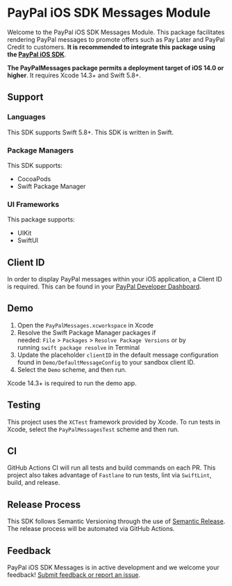 # PayPal iOS SDK Messages Module

Welcome to the PayPal iOS SDK Messages Module. This package facilitates rendering PayPal messages to promote offers such as Pay Later and PayPal Credit to customers. **It is recommended to integrate this package using the [PayPal iOS SDK](https://github.com/paypal/paypal-ios)**.

**The PayPalMessages package permits a deployment target of iOS 14.0 or higher**. It requires Xcode 14.3+ and Swift 5.8+.

## Support 

### Languages
This SDK supports Swift 5.8+. This SDK is written in Swift.

### Package Managers

This SDK supports:
- CocoaPods
- Swift Package Manager

### UI Frameworks

This package supports:
- UIKit
- SwiftUI

## Client ID

In order to display PayPal messages within your iOS application, a Client ID is required. This can be found in your [PayPal Developer Dashboard](https://developer.paypal.com/api/rest/#link-getstarted).

## Demo
1. Open the `PayPalMessages.xcworkspace` in Xcode
2. Resolve the Swift Package Manager packages if needed: `File` > `Packages` > `Resolve Package Versions` or by running `swift package resolve` in Terminal
3. Update the placeholder `clientID` in the default message configuration found in `Demo/DefaultMessageConfig` to your sandbox client ID.
4. Select the `Demo` scheme, and then run.

Xcode 14.3+ is required to run the demo app.

## Testing 

This project uses the `XCTest` framework provided by Xcode. 
To run tests in Xcode, select the `PayPalMessagesTest` scheme and then run.

## CI 

GitHub Actions CI will run all tests and build commands on each PR. This project also takes advantage of `Fastlane` to run tests, lint via `SwiftLint`, build, and release.

## Release Process

This SDK follows Semantic Versioning through the use of [Semantic Release](https://github.com/semantic-release/semantic-release). The release process will be automated via GitHub Actions.

## Feedback

PayPal iOS SDK Messages is in active development and we welcome your feedback! [Submit feedback or report an issue](https://github.com/paypal/paypal-messages-ios/issues).
